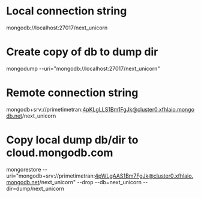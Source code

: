 # Local connection string
mongodb://localhost:27017/next_unicorn

# Create copy of db to dump dir
mongodump --uri="mongodb://localhost:27017/next_unicorn"

# Remote connection string
mongodb+srv://primetimetran:4pKLgLLS1Bm1FgJk@cluster0.xfhlaio.mongodb.net/next_unicorn

# Copy local dump db/dir to cloud.mongodb.com
mongorestore --uri="mongodb+srv://primetimetran:4pWLgAAS1Bm7FgJk@cluster0.xfhlaio.mongodb.net/next_unicorn" --drop --db=next_unicorn --dir=dump/next_unicorn

